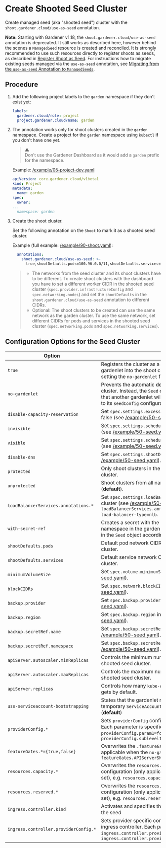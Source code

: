 # Create Shooted Seed Cluster

Create managed seed (aka "shooted seed") cluster with the `shoot.gardener.cloud/use-as-seed` annotation.

**Note:** Starting with Gardener v1.18, the `shoot.gardener.cloud/use-as-seed` annotation is deprecated.
It still works as described here, however behind the scenes a `ManagedSeed` resource is created and reconciled.
It is strongly recommended to use such resources directly to register shoots as seeds, as described in [Register Shoot as Seed](managed_seed.md). For instructions how to migrate existing seeds managed via the `use-as-seed` annotation, see [Migrating from the `use-as-seed` Annotation to `ManagedSeeds`](managed_seed.md#migrating-from-the-use-as-seed-annotation-to-managedseeds).

## Procedure

1. Add the following project labels to the `garden` namespace if they don't exist yet:

    ```yaml
    labels:
      gardener.cloud/role: project
      project.gardener.cloud/name: garden
    ```

2. The annotation works only for shoot clusters created in the `garden` namespace. Create a project for the `garden` namespace using `kubectl` if you don't have one yet.

    > :warning:<br>Don't use the Gardener Dashboard as it would add a `garden` prefix for the namespace.

    Example: [/example/05-project-dev.yaml](../../example/05-project-dev.yaml)

    ```yaml
    apiVersion: core.gardener.cloud/v1beta1
    kind: Project
    metadata:
      name: garden
    spec:
      owner:
    ...
      namespace: garden
    ```

3. Create the shoot cluster.

    Set the following annotation on the `Shoot` to mark it as a shooted seed cluster.

    Example (full example: [/example/90-shoot.yaml](../../example/90-shoot.yaml)):

    ```yaml
      annotations:
        shoot.gardener.cloud/use-as-seed: >-
          true,shootDefaults.pods=100.96.0.0/11,shootDefaults.services=100.64.0.0/13,disable-capacity-reservation,with-secret-ref
    ```

    > * The networks from the seed cluster and its shoot clusters have to be different. To create shoot clusters with the dashboard you have to set a different worker CIDR in the shooted seed cluster (`spec.provider.infrastructureConfig` and `spec.networking.nodes`) and set the `shootDefaults` in the `shoot.gardener.cloud/use-as-seed` annotation to different CIDRs.
    > * Optional: The shoot clusters to be created can use the same network as the garden cluster. To use the same network, set different CIDRs for pods and services in the shooted seed cluster (`spec.networking.pods` and `spec.networking.services`).


## Configuration Options for the Seed Cluster



Option | Description
--- | ---
`true` | Registers the cluster as a seed cluster. Automatically deploys the gardenlet into the shoot cluster, unless specified otherwise (e.g. setting the `no-gardenlet` flag).
`no-gardenlet` | Prevents the automatic deployment of the gardenlet into the shoot cluster. Instead, the `Seed` object will be created with the assumption that another gardenlet will be responsible for managing it (according to its `seedConfig` configuration).
`disable-capacity-reservation` | Set `spec.settings.excessCapacity.enabled` in the seed cluster to false (see [/example/50-seed.yaml](../../example/50-seed.yaml)).
`invisible` | Set `spec.settings.scheduling.visible` in the seed cluster to false  (see [/example/50-seed.yaml](../../example/50-seed.yaml))
`visible` | Set `spec.settings.scheduling.visible` in the seed cluster to true  (see [/example/50-seed.yaml](../../example/50-seed.yaml)) (**default**).
`disable-dns` | Set `spec.settings.shootDNS.enabled` in the seed cluster to false  (see [/example/50-seed.yaml](../../example/50-seed.yaml)).
`protected` | Only shoot clusters in the `garden` namespace can use this seed cluster.
`unprotected` | Shoot clusters from all namespaces can use this seed cluster (**default**).
`loadBalancerServices.annotations.*` | Set `spec.settings.loadBalancerServices.annotations` in the seed cluster (see [/example/50-seed.yaml](../../example/50-seed.yaml)), e.g `loadBalancerServices.annotations.service.beta.kubernetes.io/aws-load-balancer-type=nlb`.
`with-secret-ref` | Creates a secret with the `kubeconfig` of the cluster in the `garden` namespace in the garden cluster and specifies the `.spec.secretRef` in the `Seed` object accordingly.
`shootDefaults.pods` | Default pod network CIDR for shoot clusters created on this seed cluster.
`shootDefaults.services` | Default service network CIDR for shoot clusters created on this seed cluster.
`minimumVolumeSize` | Set `spec.volume.minimumSize` in the seed cluster (see [/example/50-seed.yaml](../../example/50-seed.yaml)).
`blockCIDRs` | Set `spec.network.blockCIDRs` seperated by `;` (see [/example/50-seed.yaml](../../example/50-seed.yaml)).
`backup.provider` | Set `spec.backup.provider` in the seed cluster (see [/example/50-seed.yaml](../../example/50-seed.yaml)).
`backup.region` | Set `spec.backup.region` in the seed cluster (see [/example/50-seed.yaml](../../example/50-seed.yaml)).
`backup.secretRef.name` | Set `spec.backup.secretRef.name` in the seed cluster (see [/example/50-seed.yaml](../../example/50-seed.yaml)).
`backup.secretRef.namespace` | Set `spec.backup.secretRef.namespace` in the seed cluster (see [/example/50-seed.yaml](../../example/50-seed.yaml)).
`apiServer.autoscaler.minReplicas` | Controls the minimum number of `kube-apiserver` replicas for the shooted seed cluster.
`apiServer.autoscaler.maxReplicas` | Controls the maximum number of `kube-apiserver` replicas for the shooted seed cluster.
`apiServer.replicas` | Controls how many `kube-apiserver` replicas the shooted seed cluster gets by default.
`use-serviceaccount-bootstrapping` | States that the gardenlet registers with the garden cluster using a temporary `ServiceAccount` instead of a `CertificateSigningRequest` (**default**)
`providerConfig.*` | Sets `providerConfig` configuration parameters of the Seed resource. Each parameter is specified via its path, e.g. `providerConfig.param1=foo` or `providerConfig.sublevel1.sublevel2.param3=bar`
`featureGates.*={true,false}` | Overwrites the `.featureGates` in the gardenlet configuration (only applicable when the `no-gardenlet` setting is **not** set), e.g. `featureGates.APIServerSNI=true`
`resources.capacity.*` | Overwrites the `resources.capacity` field in the gardenlet configuration (only applicable when the `no-gardenlet` setting is **not** set), e.g. `resources.capacity.shoots=250`
`resources.reserved.*` | Overwrites the `resources.reserved` field in the gardenlet configuration (only applicable when the `no-gardenlet` setting is **not** set), e.g. `resources.reserved.foo=42`
`ingress.controller.kind` | Activates and specifies the kind of the managed ingress controller in the seed
`ingress.controller.providerConfig.*` | Sets provider specific configuration parameters for the managed ingress controller. Each parameter is specified via its path, e.g. `ingress.controller.providerConfig.param1=foo` or `ingress.controller.providerConfig.sublevel1.sublevel2.param3=bar`
